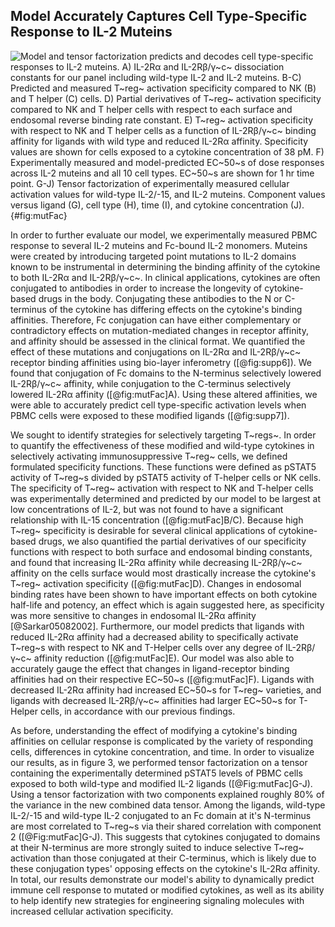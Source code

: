 ## Model Accurately Captures Cell Type-Specific Response to IL-2 Muteins

![**Model and tensor factorization predicts and decodes cell type-specific responses to IL-2 muteins.** A) IL-2Rα and IL-2Rβ/γ~c~ dissociation constants for our panel including wild-type IL-2 and IL-2 muteins. B-C) Predicted and measured T~reg~ activation specificity compared to NK (B) and T helper (C) cells. D) Partial derivatives of T~reg~ activation specificity compared to NK and T helper cells with respect to each surface and endosomal reverse binding rate constant. E) T~reg~ activation specificity with respect to NK and T helper cells as a function of IL-2Rβ/γ~c~ binding affinity for ligands with wild type and reduced IL-2Rα affinity. Specificity values are shown for cells exposed to a cytokine concentration of 38 pM. F) Experimentally measured and model-predicted EC~50~s of dose responses across IL-2 muteins and all 10 cell types. EC~50~s are shown for 1 hr time point. G-J) Tensor factorization of experimentally measured cellular activation values for wild-type IL-2/-15, and IL-2 muteins. Component values versus ligand (G), cell type (H), time (I), and cytokine concentration (J). ](./Manuscript/Figures/figure6.svg){#fig:mutFac}

In order to further evaluate our model, we experimentally measured PBMC response to several IL-2 muteins and Fc-bound IL-2 monomers. Muteins were created by introducing targeted point mutations to IL-2 domains known to be instrumental in determining the binding affinity of the cytokine to both IL-2Rα and IL-2Rβ/γ~c~. In clinical applications, cytokines are often conjugated to antibodies in order to increase the longevity of cytokine-based drugs in the body. Conjugating these antibodies to the N or C-terminus of the cytokine has differing effects on the cytokine's binding affinities. Therefore, Fc conjugation can have either complementary or contradictory effects on mutation-mediated changes in receptor affinity, and affinity should be assessed in the clinical format. We quantified the effect of these mutations and conjugations on IL-2Rα and IL-2Rβ/γ~c~ receptor binding affinities using bio-layer inferometry ([@fig:supp6]). We found that conjugation of Fc domains to the N-terminus selectively lowered IL-2Rβ/γ~c~ affinity, while conjugation to the C-terminus selectively lowered IL-2Rα affinity ([@fig:mutFac]A). Using these altered affinities, we were able to accurately predict cell type-specific activation levels when PBMC cells were exposed to these modified ligands ([@fig:supp7]).

We sought to identify strategies for selectively targeting T~regs~. In order to quantify the effectiveness of these modified and wild-type cytokines in selectively activating immunosuppressive T~reg~ cells, we defined formulated specificity functions. These functions were defined as pSTAT5 activity of T~reg~s divided by pSTAT5 activity of T-helper cells or NK cells. The specificity of T~reg~ activation with respect to NK and T-helper cells was experimentally determined and predicted by our model to be largest at low concentrations of IL-2, but was not found to have a significant relationship with IL-15 concentration ([@fig:mutFac]B/C). Because high T~reg~ specificity is desirable for several clinical applications of cytokine-based drugs, we also quantified the partial derivatives of our specificity functions with respect to both surface and endosomal binding constants, and found that increasing IL-2Rα affinity while decreasing IL-2Rβ/γ~c~ affinity on the cells surface would most drastically increase the cytokine's T~reg~ activation specificity ([@fig:mutFac]D). Changes in endosomal binding rates have been shown to have important effects on both cytokine half-life and potency, an effect which is again suggested here, as specificity was more sensitive to changes in endosomal IL-2Rα affinity [@Sarkar05082002]. Furthermore, our model predicts that ligands with reduced IL-2Rα affinity had a decreased ability to specifically activate T~reg~s with respect to NK and T-Helper cells over any degree of IL-2Rβ/γ~c~ affinity reduction ([@fig:mutFac]E). Our model was also able to accurately gauge the effect that changes in ligand-receptor binding affinities had on their respective EC~50~s ([@fig:mutFac]F). Ligands with decreased IL-2Rα affinity had increased EC~50~s for T~reg~ varieties, and ligands with decreased IL-2Rβ/γ~c~ affinities had larger EC~50~s for T-Helper cells, in accordance with our previous findings.

As before, understanding the effect of modifying a cytokine's binding affinities on cellular response is complicated by the variety of responding cells, differences in cytokine concentration, and time. In order to visualize our results, as in figure 3, we performed tensor factorization on a tensor containing the experimentally determined pSTAT5 levels of PBMC cells exposed to both wild-type and modified IL-2 ligands ([@Fig:mutFac]G-J). Using a tensor factorization with two components explained roughly 80% of the variance in the new combined data tensor. Among the ligands, wild-type IL-2/-15 and wild-type IL-2 conjugated to an Fc domain at it's N-terminus are most correlated to T~reg~s via their shared correlation with component 2 ([@Fig:mutFac]G-J). This suggests that cytokines conjugated to domains at their N-terminus are more strongly suited to induce selective T~reg~ activation than those conjugated at their C-terminus, which is likely due to these conjugation types' opposing effects on the cytokine's IL-2Rα affinity. In total, our results demonstrate our model's ability to dynamically predict immune cell response to mutated or modified cytokines, as well as its ability to help identify new strategies for engineering signaling molecules with increased cellular activation specificity.
